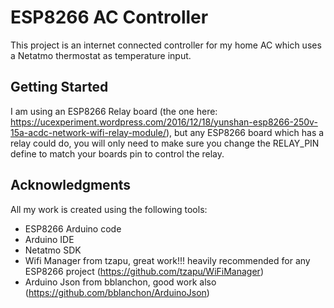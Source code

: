 # ESP8266 AC Controller

This project is an internet connected controller for my home AC which uses a Netatmo thermostat as temperature input.

## Getting Started

I am using an ESP8266 Relay board (the one here: https://ucexperiment.wordpress.com/2016/12/18/yunshan-esp8266-250v-15a-acdc-network-wifi-relay-module/), but any ESP8266 board which has a relay could do, you will only need to make sure you change the RELAY_PIN define to match your boards pin to control the relay.

## Acknowledgments

All my work is created using the following tools:

* ESP8266 Arduino code
* Arduino IDE
* Netatmo SDK
* Wifi Manager from tzapu, great work!!! heavily recommended for any ESP8266 project (https://github.com/tzapu/WiFiManager)
* Arduino Json from bblanchon, good work also (https://github.com/bblanchon/ArduinoJson)
